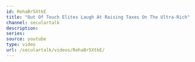 ```yaml
---
id: RehaBr5XtkE
title: "Out Of Touch Elites Laugh At Raising Taxes On The Ultra-Rich"
channel: seculartalk
description:
series:
source: youtube
type: video
url: /seculartalk/videos/RehaBr5XtkE/
---
```

